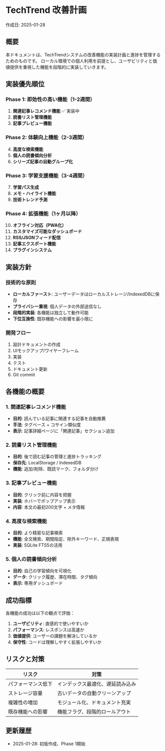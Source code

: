 # TechTrend 改善計画

作成日: 2025-01-28

## 概要

本ドキュメントは、TechTrendシステムの改善機能の実装計画と進捗を管理するためのものです。
ローカル環境での個人利用を前提とし、ユーザビリティと価値提供を重視した機能を段階的に実装していきます。

## 実装優先順位

### Phase 1: 即効性の高い機能（1-2週間）
1. **関連記事レコメンド機能** ✅ 実装中
2. **読書リスト管理機能**
3. **記事プレビュー機能**

### Phase 2: 体験向上機能（2-3週間）
4. **高度な検索機能**
5. **個人の読書傾向分析**
6. **シリーズ記事の自動グループ化**

### Phase 3: 学習支援機能（3-4週間）
7. **学習パス生成**
8. **メモ・ハイライト機能**
9. **技術トレンド予測**

### Phase 4: 拡張機能（1ヶ月以降）
10. **オフライン対応（PWA化）**
11. **カスタマイズ可能なダッシュボード**
12. **RSS/JSONフィード配信**
13. **記事エクスポート機能**
14. **プラグインシステム**

## 実装方針

### 技術的な原則
- **ローカルファースト**: ユーザーデータはローカルストレージ/IndexedDBに保存
- **プライバシー重視**: 個人データの外部送信なし
- **段階的実装**: 各機能は独立して動作可能
- **下位互換性**: 既存機能への影響を最小限に

### 開発フロー
1. 設計ドキュメントの作成
2. UIモックアップ/ワイヤーフレーム
3. 実装
4. テスト
5. ドキュメント更新
6. Git commit

## 各機能の概要

### 1. 関連記事レコメンド機能
- **目的**: 読んでいる記事に関連する記事を自動推薦
- **手法**: タグベース + コサイン類似度
- **表示**: 記事詳細ページに「関連記事」セクション追加

### 2. 読書リスト管理機能
- **目的**: 後で読む記事の管理と進捗トラッキング
- **保存先**: LocalStorage / IndexedDB
- **機能**: 追加/削除、既読マーク、フォルダ分け

### 3. 記事プレビュー機能
- **目的**: クリック前に内容を把握
- **実装**: ホバーでポップアップ表示
- **内容**: 本文の最初200文字 + メタ情報

### 4. 高度な検索機能
- **目的**: より精密な記事検索
- **機能**: 全文検索、期間指定、除外キーワード、正規表現
- **実装**: SQLite FTS5の活用

### 5. 個人の読書傾向分析
- **目的**: 自己の学習傾向を可視化
- **データ**: クリック履歴、滞在時間、タグ傾向
- **表示**: 専用ダッシュボード

## 成功指標

各機能の成功は以下の観点で評価：

1. **ユーザビリティ**: 直感的で使いやすいか
2. **パフォーマンス**: レスポンスは高速か
3. **価値提供**: ユーザーの課題を解決しているか
4. **保守性**: コードは理解しやすく拡張しやすいか

## リスクと対策

| リスク | 対策 |
|--------|------|
| パフォーマンス低下 | インデックス最適化、遅延読み込み |
| ストレージ容量 | 古いデータの自動クリーンアップ |
| 複雑性の増加 | モジュール化、ドキュメント充実 |
| 既存機能への影響 | 機能フラグ、段階的ロールアウト |

## 更新履歴

- 2025-01-28: 初版作成、Phase 1開始